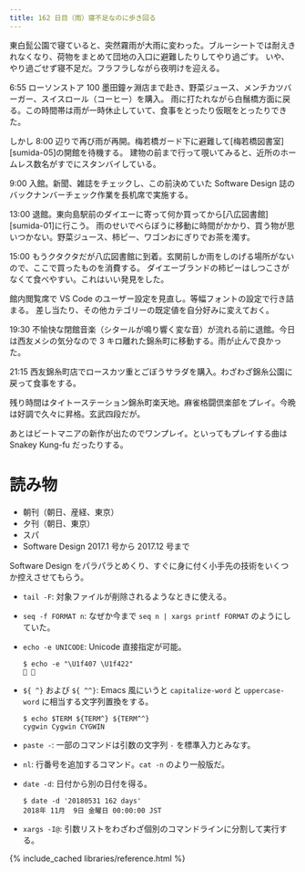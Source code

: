 ```yaml
---
title: 162 日目（雨）寝不足なのに歩き回る
---
```


東白髭公園で寝ていると、突然霧雨が大雨に変わった。ブルーシートでは耐えきれなくなり、荷物をまとめて団地の入口に避難したりしてやり過ごす。
いや、やり過ごせず寝不足だ。フラフラしながら夜明けを迎える。

6:55 ローソンストア 100 墨田鐘ヶ淵店まで赴き、野菜ジュース、メンチカツバーガー、スイスロール（コーヒー）を購入。
雨に打たれながら白鬚橋方面に戻る。この時間帯は雨が一時休止していて、食事をとったり仮眠をとったりできた。

しかし 8:00 辺りで再び雨が再開。梅若橋ガード下に避難して[梅若橋図書室][sumida-05]の開館を待機する。
建物の前まで行って覗いてみると、近所のホームレス数名がすでにスタンバイしている。

9:00 入館。新聞、雑誌をチェックし、この前決めていた Software Design 誌のバックナンバーチェック作業を長机席で実施する。

13:00 退館。東向島駅前のダイエーに寄って何か買ってから[八広図書館][sumida-01]に行こう。
雨のせいでべらぼうに移動に時間がかかり、買う物が思いつかない。野菜ジュース、柿ピー、ワゴンおにぎりでお茶を濁す。

15:00 もうクタクタだが八広図書館に到着。玄関前しか雨をしのげる場所がないので、ここで買ったものを消費する。
ダイエーブランドの柿ピーはしつこさがなくて食べやすい。これはいい発見をした。

館内閲覧席で VS Code のユーザー設定を見直し。等幅フォントの設定で行き詰まる。
差し当たり、その他カテゴリーの既定値を自分好みに変えておく。

19:30 不愉快な閉館音楽（シタールが鳴り響く変な音）が流れる前に退館。今日は西友メシの気分なので 3 キロ離れた錦糸町に移動する。雨が止んで良かった。

21:15 西友錦糸町店でロースカツ重とごぼうサラダを購入。わざわざ錦糸公園に戻って食事をする。

残り時間はタイトーステーション錦糸町楽天地。麻雀格闘倶楽部をプレイ。今晩は好調で久々に昇格。玄武四段だが。

あとはビートマニアの新作が出たのでワンプレイ。といってもプレイする曲は Snakey Kung-fu だったりする。

# 読み物

* 朝刊（朝日、産経、東京）
* 夕刊（朝日、東京）
* スパ
* Software Design 2017.1 号から 2017.12 号まで

Software Design をパラパラとめくり、すぐに身に付く小手先の技術をいくつか控えさせてもらう。

* `tail -F`: 対象ファイルが削除されるようなときに使える。
* `seq -f FORMAT n`: なぜか今まで `seq n | xargs printf FORMAT` のようにしていた。
* `echo -e UNICODE`: Unicode 直接指定が可能。

  ```shell
  $ echo -e "\U1f407 \U1f422"
  🐇 🐢
   ```

* `${ ^}` および `${ ^^}`: Emacs 風にいうと `capitalize-word` と `uppercase-word` に相当する文字列置換をする。

  ```shell
  $ echo $TERM ${TERM^} ${TERM^^}
  cygwin Cygwin CYGWIN
  ```

* `paste -`: 一部のコマンドは引数の文字列 `-` を標準入力とみなす。
* `nl`: 行番号を追加するコマンド。`cat -n` のより一般版だ。
* `date -d`: 日付から別の日付を得る。

  ```shell
  $ date -d '20180531 162 days'
  2018年 11月  9日 金曜日 00:00:00 JST
  ```

* `xargs -I@`: 引数リストをわざわざ個別のコマンドラインに分割して実行する。

{% include_cached libraries/reference.html %}
